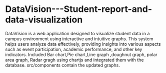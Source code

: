 # DataVision---Student-report-and-data-visualization


DataVision is a web application designed to visualize student data in a campus environment using interactive and intuitive graphs. This system helps users analyze data effectively, providing insights into various aspects such as event participation, academic performance, and other key indicators.
Included Bar chart,Pie chart,Line graph ,doughnut graph, polar area graph, Radar gragh using chartjs and integrated them with the database.
src/components contain the updated graphs.
